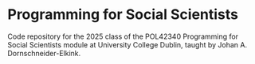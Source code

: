 # Programming for Social Scientists

Code repository for the 2025 class of the POL42340 Programming for Social Scientists module at University College Dublin, taught by Johan A. Dornschneider-Elkink.
